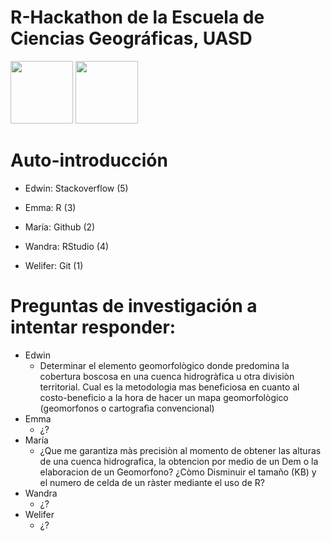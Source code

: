 # R-Hackathon de la Escuela de Ciencias Geográficas, UASD

<p float="left">
 <img src="https://www.r-project.org/logo/Rlogo.png" height="100" />
 <img src="https://upload.wikimedia.org/wikipedia/commons/thumb/a/ab/Escudo_UASD.jpg/800px-Escudo_UASD.jpg" height="100" />
</p>

# Auto-introducción

* Edwin: Stackoverflow (5)

* Emma: R (3)

* María: Github (2)

* Wandra: RStudio (4)

* Welifer: Git (1)


# Preguntas de investigación a intentar responder:

* Edwin
  * Determinar el elemento geomorfològico donde predomina la cobertura boscosa en una cuenca hidrogràfica u otra divisiòn territorial.
  Cual es la metodologia mas beneficiosa en cuanto al costo-beneficio a la hora de hacer un mapa geomorfològico (geomorfonos o cartografìa convencional)
* Emma
  * ¿?
* María
  * ¿Que me garantiza màs precisiòn al momento de obtener las alturas de una cuenca hidrografica, la obtencion por medio de un Dem o la elaboracion de un Geomorfono?
  ¿Còmo Disminuir el tamaño (KB) y el numero de celda de un ràster mediante el uso de R?
* Wandra
  * ¿?
* Welifer
  * ¿?

